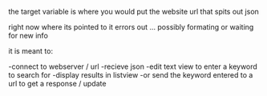 the target variable is where you would put the website url that spits out json 


right now where its pointed to it errors out ... possibly formating or waiting for new info


it is meant to:

  -connect to webserver / url 
  -recieve json 
  -edit text view to enter a keyword to search for
    -display results in listview
  -or send the keyword entered to a url to get a response / update
